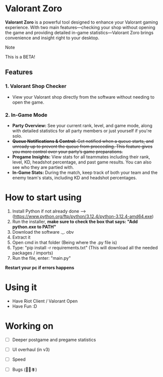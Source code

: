 # Valorant Zoro
**Valorant Zoro** is a powerful tool designed to enhance your Valorant gaming experience. With two main features—checking your shop without opening the game and providing detailed in-game statistics—Valorant Zoro brings convenience and insight right to your desktop.

> [!NOTE]
> This is a BETA!


## Features
### 1. Valorant Shop Checker
- View your Valorant shop directly from the software without needing to open the game.
### 2. In-Game Mode
- **Party Overview:** See your current rank, level, and game mode, along with detailed statistics for all party members or just yourself if you're solo.
- ~~**Queue Notifications & Control:** Get notified when a queue starts, and unready up to prevent the queue from proceeding. This feature gives you more control over your party’s game preparations.~~
- **Pregame Insights:** View stats for all teammates including their rank, level, KD, headshot percentage, and past game results. You can also see who they are partied with.
- **In-Game Stats:** During the match, keep track of both your team and the enemy team's stats, including KD and headshot percentages.

# How to start using
1) Install Python if not already done --> (https://www.python.org/ftp/python/3.12.4/python-3.12.4-amd64.exe)
2) Run the installer, **make sure to check the box that says: "Add python.exe to PATH"**
3) Download the software ._. obv
4) Extract it
5) Open cmd in that folder (Being where the .py file is)
6) Type: "pip install -r requirements.txt" (This will download all the needed packages / imports)
7) Run the file, enter: "main.py"

**Restart your pc if errors happens**

# Using it
- Have Riot Client / Valorant Open
- Have Fun :D

# Working on
- [ ] Deeper postgame and pregame statistics
- [ ] UI overhaul (in v3)
- [ ] Speed
- [ ] Bugs (🐛🐜🪰)
  
